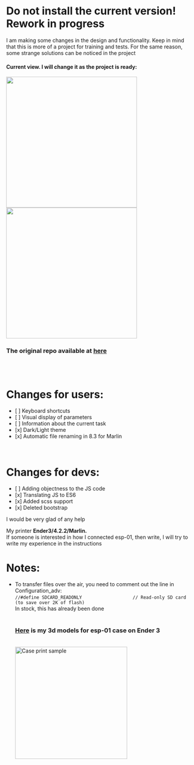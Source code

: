 <h1>Do not install the current version! Rework in progress</h1>
<p>
I am making some changes in the design and functionality. 
Keep in mind that this is more of a project for training and tests. 
For the same reason, some strange solutions can be noticed in the project
</p>

<h4>Current view. I will change it as the project is ready:</h4>
<span>
<img height="350px" src="https://user-images.githubusercontent.com/59813353/206973787-7b96ad85-b814-42c1-b0a7-916f5f00c510.png"/>
</span>
<span>
<img height="350px" src="https://user-images.githubusercontent.com/59813353/206973796-207d8d94-d30f-4bce-ae67-4f60011e4658.png"/>
</span>

<h3>The original repo available at <a href="https://github.com/luc-github/ESP3D-WEBUI">here</a></h3><br/>

<br/>
<h1>Changes for users:</h1>
<ul>
<li>[ ] Keyboard shortcuts </li>
<li>[ ] Visual display of parameters</li>
<li>[ ] Information about the current task</li>
<li>[x] Dark/Light theme</li>
<li>[x] Automatic file renaming in 8.3 for Marlin</li>
</ul>

<br/>
<h1>Changes for devs:</h1>
<ul>
<li>[ ] Adding objectness to the JS code</li>
<li>[x] Translating JS to ES6</li>
<li>[x] Added scss support</li>
<li>[x] Deleted bootstrap</li>
</ul>

<p>
I would be very glad of any help
</p>

<p>
My printer <b>Ender3/4.2.2/Marlin.</b><br/>
If someone is interested in how I connected esp-01, then write, I will try to write my experience in the instructions
</p>

<h1>Notes:</h1>
<ul>
  <li>
  To transfer files over the air, you need to comment out the line in Configuration_adv:<br/>
    <code>//#define SDCARD_READONLY                   // Read-only SD card (to save over 2K of flash)</code><br/>
    In stock, this has already been done
  </li>
 <br/>
<h3><a href="https://www.thingiverse.com/thing:5629082">Here</a> is my 3d models for esp-01 case on Ender 3</h3><br/>
<img height="300" src="https://cdn.thingiverse.com/assets/08/52/0e/4e/91/large_display_27d14aff-7db4-4c82-8b3a-da9ab3cf70b2.jpg" alt="Case print sample"/>

